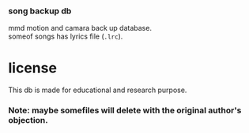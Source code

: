 ### song backup db
mmd motion and camara back up database.  
someof songs has lyrics file (`.lrc`).

# license
This db is made for educational and research purpose.
### Note: maybe somefiles will delete with the original author's objection.